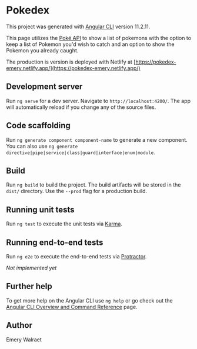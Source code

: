 # Pokedex

This project was generated with [Angular CLI](https://github.com/angular/angular-cli) version 11.2.11.

This page utilizes the [Poké API](https://pokeapi.co/) to show a list of pokemons with the option to keep a list of Pokemon you'd wish to catch and an option to show the Pokemon you already caught.

The production is version is deployed with Netlify at [https://pokedex-emery.netlify.app/](https://pokedex-emery.netlify.app/)

## Development server

Run `ng serve` for a dev server. Navigate to `http://localhost:4200/`. The app will automatically reload if you change any of the source files.

## Code scaffolding

Run `ng generate component component-name` to generate a new component. You can also use `ng generate directive|pipe|service|class|guard|interface|enum|module`.

## Build

Run `ng build` to build the project. The build artifacts will be stored in the `dist/` directory. Use the `--prod` flag for a production build.

## Running unit tests

Run `ng test` to execute the unit tests via [Karma](https://karma-runner.github.io).

## Running end-to-end tests

Run `ng e2e` to execute the end-to-end tests via [Protractor](http://www.protractortest.org/).

*Not implemented yet*

## Further help

To get more help on the Angular CLI use `ng help` or go check out the [Angular CLI Overview and Command Reference](https://angular.io/cli) page.

## Author

Emery Walraet
